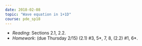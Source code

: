 ```yaml
---
date: 2018-02-08
topic: "Wave equation in 1+1D"
course: pde_sp18
---
```


- *Reading*: Sections 2.1, 2.2.
- *Homework*: (due Thursday 2/15) (2.1) #3, 5\*, 7, 8, (2.2) #1, 6\*.
